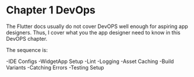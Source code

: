 # Chapter 1 DevOps

The Flutter docs usually do not cover DevOPS well enough for aspiring app designers. Thus, I cover what you the app designer need to know in this DevOPS chapter.

The sequence is:

-IDE Configs
-WidgetApp Setup
-Lint
-Logging
-Asset Caching
-Build Variants
-Catching Errors
-Testing Setup
